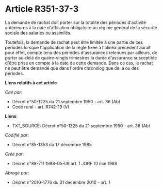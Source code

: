 # Article R351-37-3

La demande de rachat doit porter sur la totalité des périodes d'activité antérieures à la date d'affiliation obligatoire au
régime général de la sécurité sociale des salariés ou assimilés.

Toutefois, la demande de rachat peut être limitée à une partie de ces périodes lorsque l'application de la règle fixée à
l'alinéa précédent aurait pour effet, compte tenu des périodes d'assurances retenues par ailleurs, de porter au-delà de
quatre-vingts trimestres la durée d'assurance susceptible d'être prise en compte à la date de cette demande. Dans ce cas, le
rachat ne peut être demandé que dans l'ordre chronologique de la ou des périodes.

**Liens relatifs à cet article**

_Cité par_:

  - Décret n°50-1225 du 21 septembre 1950 - art. 36 (Ab)
  - Code rural - art. R742-19 (V)

**Liens**:

  - TXT_SOURCE: Décret n°50-1225 du 21 septembre 1950 - art. 36 (Ab)

_Codifié par_:

  - Décret n°85-1353 du 17 décembre 1985

_Créé par_:

  - Décret n°88-711 1988-05-09 art. 1 JORF 10 mai 1988

_Abrogé par_:

  - Décret n°2010-1776 du 31 décembre 2010 - art. 1
